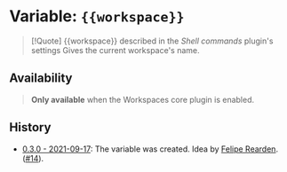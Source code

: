 # Variable: `{{workspace}}`
> [!Quote] {{workspace}} described in the *Shell commands* plugin's settings
> Gives the current workspace's name.

## Availability
> <strong>Only available</strong> when the Workspaces core plugin is enabled.

## History
- [0.3.0 - 2021-09-17](https://github.com/Taitava/obsidian-shellcommands/blob/main/CHANGELOG.md#030---2021-09-17): The variable was created. Idea by [Felipe Rearden](https://github.com/FelipeRearden). ([#14](https://github.com/Taitava/obsidian-shellcommands/issues/14)).